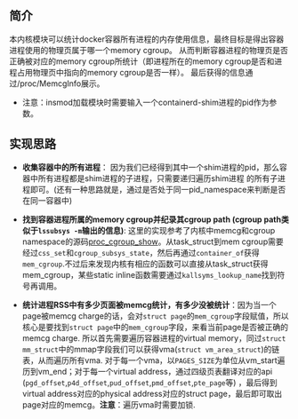 ## 简介

本内核模块可以统计docker容器所有进程的内存使用信息，最终目标是得出容器进程使用的物理页属于哪一个memory cgroup。
从而判断容器进程的物理页是否正确被对应的memory cgroup所统计（即进程所在的memory cgroup是否和进程占用物理页中指向的memory cgroup是否一样）。
最后获得的信息通过/proc/MemcgInfo展示。
* 注意：insmod加载模块时需要输入一个containerd-shim进程的pid作为参数。

## 实现思路
* **收集容器中的所有进程**： 因为我们已经得到其中一个shim进程的pid，那么容器中所有进程都是shim进程的子进程，只需要递归遍历shim进程
的所有子进程即可。(还有一种思路就是，通过是否处于同一pid_namespace来判断是否在同一容器中)

* **找到容器进程所属的memory cgroup并纪录其cgroup path (cgroup path类似于`lssubsys -m`输出的信息)**: 这里的实现参考了内核中memcg和cgroup namespace的源码[proc_cgroup_show](https://elixir.bootlin.com/linux/v5.10/source/kernel/cgroup/cgroup.c#L5813)。从task_struct到mem cgroup需要经过`css_set`和`cgroup_subsys_state`，然后再通过`container_of`获得`mem_cgroup`.不过后来发现内核有相应的函数可以直接从task_struct获得mem_cgroup，某些static inline函数需要通过`kallsyms_lookup_name`找到符号再调用。

* **统计进程RSS中有多少页面被memcg统计，有多少没被统计**：因为当一个page被memcg charge的话，会对`struct page`的`mem_cgroup`字段赋值，所以核心是要找到`struct page`中的`mem_cgroup`字段，来看当前page是否被正确的memcg charge. 所以首先需要遍历容器进程的virtual memory，同过`struct mm_struct`中的mmap字段我们可以获得vma(`struct vm_area_struct`)的链表，从而遍历所有vma.
对于每一个vma，以`PAGES_SIZE`为单位从vm_start遍历到vm_end；对于每一个virtual address，通过四级页表翻译对应的api (`pgd_offset`,`p4d_offset`,`pud_offset`,`pmd_offset`,`pte_page`等) ，最后得到virtual address对应的physical address对应的struct page，最后即可取出page对应的memcg。**注意**：遍历vma时需要加锁.
